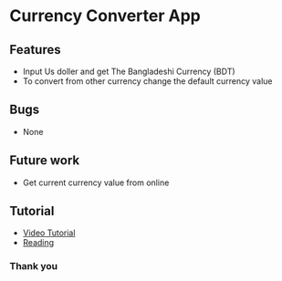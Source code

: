 # Currency Converter App

## Features 

* Input Us doller and get The Bangladeshi Currency (BDT)
* To convert from other currency change the default currency value

## Bugs

* None

## Future work
* Get current currency value from online

## Tutorial
* [Video Tutorial](http://mbwasi.com/blog/2015/12/16/android-application-development-tutorial-a-currency-converter-android-app-internet-video-4)
* [Reading](http://www.scratchtoskills.com/blog/build-a-currency-converter-app-for-android-part-1)
### Thank you
